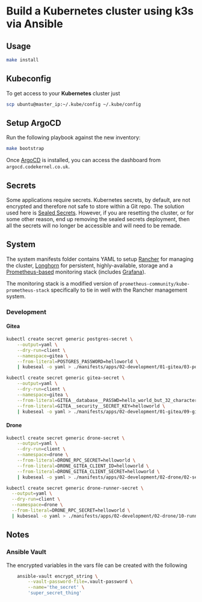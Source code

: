 # Build a Kubernetes cluster using k3s via Ansible

## Usage

```bash
make install
```

## Kubeconfig

To get access to your **Kubernetes** cluster just

```bash
scp ubuntu@master_ip:~/.kube/config ~/.kube/config
```

## Setup ArgoCD

Run the following playbook against the new inventory:

```bash
make bootstrap
```

Once [ArgoCD](https://github.com/argoproj/argo-cd) is installed, you can access the dashboard from
`argocd.codekernel.co.uk`. 


## Secrets

Some applications require secrets. Kubernetes secrets, by default, are not encrypted and therefore not safe to store
within a Git repo. The solution used here is [Sealed Secrets](https://github.com/bitnami-labs/sealed-secrets). However,
if you are resetting the cluster, or for some  other reason, end up removing the sealed secrets deployment, then all
the secrets will no longer be accessible and will need to be remade.

## System

The system manifests folder contains YAML to setup [Rancher](https://github.com/rancher/rancher) for managing the
cluster, [Longhorn](https://github.com/longhorn/longhorn) for persistent, highly-available, storage and a
[Prometheus-based](https://github.com/prometheus-operator/kube-prometheus) monitoring stack (includes 
[Grafana](https://github.com/grafana/grafana)).

The monitoring stack is a modified version of `prometheus-community/kube-prometheus-stack` specifically to tie in well
with the Rancher management system.

### Development

#### Gitea
```bash
kubectl create secret generic postgres-secret \
    --output=yaml \
    --dry-run=client \
    --namespace=gitea \
    --from-literal=POSTGRES_PASSWORD=helloworld \
    | kubeseal -o yaml > ./manifests/apps/02-development/01-gitea/03-postgres-secret-sealed.yml
```

```bash
kubectl create secret generic gitea-secret \
    --output=yaml \
    --dry-run=client \
    --namespace=gitea \
    --from-literal=GITEA__database__PASSWD=hello_world_but_32_characters_XX \
    --from-literal=GITEA__security__SECRET_KEY=helloworld \
    | kubeseal -o yaml > ./manifests/apps/02-development/01-gitea/09-gitea-secret-sealed.yml
```

#### Drone
```bash
kubectl create secret generic drone-secret \
    --output=yaml \
    --dry-run=client \
    --namespace=drone \
    --from-literal=DRONE_RPC_SECRET=helloworld \
    --from-literal=DRONE_GITEA_CLIENT_ID=helloworld \
    --from-literal=DRONE_GITEA_CLIENT_SECRET=helloworld \
    | kubeseal -o yaml > ./manifests/apps/02-development/02-drone/02-secret-sealed.yml
```

```bash
kubectl create secret generic drone-runner-secret \
  --output=yaml \
  --dry-run=client \
  --namespace=drone \
  --from-literal=DRONE_RPC_SECRET=helloworld \
  | kubeseal -o yaml > ./manifests/apps/02-development/02-drone/10-runner-secret-sealed.yml
```

## Notes

### Ansible Vault

The encrypted variables in the vars file can be created with the following

```bash
    ansible-vault encrypt_string \
        --vault-password-file=.vault-password \
        --name='the_secret' \
        'super_secret_thing'
```